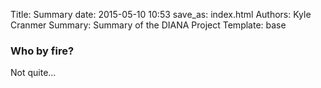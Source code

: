 Title: Summary
date: 2015-05-10 10:53
save_as: index.html
Authors: Kyle Cranmer
Summary: Summary of the DIANA Project
Template: base

### Who by fire?

Not quite...
